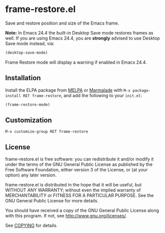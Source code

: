 frame-restore.el
================

Save and restore position and size of the Emacs frame.

**Note:** In Emacs 24.4 the built-in Desktop Save mode restores frames as well.
If you are using Emacs 24.4, you are **strongly** advised to use Desktop Save
mode instead, via:

```scheme
(desktop-save-mode)
```

Frame Restore mode will display a warning if enabled in Emacs 24.4.

Installation
------------

Install the ELPA package from [MELPA][] or [Marmalade][] with `M-x
package-install RET frame-restore`, and add the following to your `init.el`:

```scheme
(frame-restore-mode)
```

Customization
-------------

`M-x customize-group RET frame-restore`

License
-------

frame-restore.el is free software: you can redistribute it and/or modify it
under the terms of the GNU General Public License as published by the Free
Software Foundation, either version 3 of the License, or (at your option) any
later version.

frame-restore.el is distributed in the hope that it will be useful, but WITHOUT
ANY WARRANTY; without even the implied warranty of MERCHANTABILITY or FITNESS
FOR A PARTICULAR PURPOSE.  See the GNU General Public License for more details.

You should have received a copy of the GNU General Public License along with
this program.  If not, see http://www.gnu.org/licenses/.

See [COPYING][] for details.

[melpa]: http://melpa.milkbox.net
[marmalade]: http://marmalade-repo.org/
[copying]: https://github.com/lunaryorn/frame-restore.el/blob/master/COPYING
